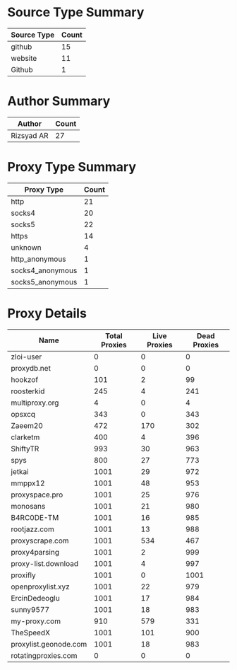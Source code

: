 # Source Type Summary

| Source Type | Count |
|-------------|-------|
| github | 15 |
| website | 11 |
| Github | 1 |


# Author Summary

| Author | Count |
|--------|-------|
| Rizsyad AR | 27 |


# Proxy Type Summary

| Proxy Type | Count |
|------------|-------|
| http | 21 |
| socks4 | 20 |
| socks5 | 22 |
| https | 14 |
| unknown | 4 |
| http_anonymous | 1 |
| socks4_anonymous | 1 |
| socks5_anonymous | 1 |


# Proxy Details

| Name | Total Proxies | Live Proxies | Dead Proxies |
|------|---------------|--------------|---------------|
| zloi-user | 0 | 0 | 0 |
| proxydb.net | 0 | 0 | 0 |
| hookzof | 101 | 2 | 99 |
| roosterkid | 245 | 4 | 241 |
| multiproxy.org | 4 | 0 | 4 |
| opsxcq | 343 | 0 | 343 |
| Zaeem20 | 472 | 170 | 302 |
| clarketm | 400 | 4 | 396 |
| ShiftyTR | 993 | 30 | 963 |
| spys | 800 | 27 | 773 |
| jetkai | 1001 | 29 | 972 |
| mmppx12 | 1001 | 48 | 953 |
| proxyspace.pro | 1001 | 25 | 976 |
| monosans | 1001 | 21 | 980 |
| B4RC0DE-TM | 1001 | 16 | 985 |
| rootjazz.com | 1001 | 13 | 988 |
| proxyscrape.com | 1001 | 534 | 467 |
| proxy4parsing | 1001 | 2 | 999 |
| proxy-list.download | 1001 | 4 | 997 |
| proxifly | 1001 | 0 | 1001 |
| openproxylist.xyz | 1001 | 22 | 979 |
| ErcinDedeoglu | 1001 | 17 | 984 |
| sunny9577 | 1001 | 18 | 983 |
| my-proxy.com | 910 | 579 | 331 |
| TheSpeedX | 1001 | 101 | 900 |
| proxylist.geonode.com | 1001 | 18 | 983 |
| rotatingproxies.com | 0 | 0 | 0 |
